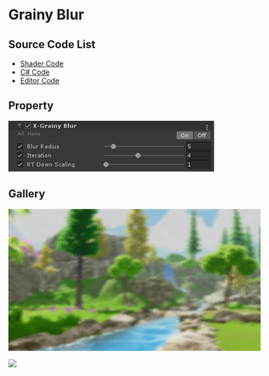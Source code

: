 
# Grainy Blur

## Source Code List
- [Shader Code](Shader/GrainyBlur.shader)
- [C# Code](GrainyBlur.cs)
- [Editor Code](Editor/GrainyBlurEditor.cs)


## Property
![](https://raw.githubusercontent.com/QianMo/X-PostProcessing-Gallery/master/Media/Blur/GrainyBlur/GrainyBlurProperty.png)

## Gallery
![](https://raw.githubusercontent.com/QianMo/X-PostProcessing-Gallery/master/Media/Blur/GrainyBlur/GrainyBlur.png)

![](https://raw.githubusercontent.com/QianMo/X-PostProcessing-Gallery/master/Media/Blur/GrainyBlur/GrainyBlur.gif)